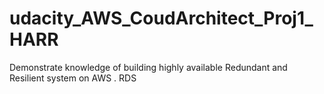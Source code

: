 # udacity_AWS_CoudArchitect_Proj1_HARR
Demonstrate knowledge of building highly available Redundant and Resilient system on AWS . RDS
